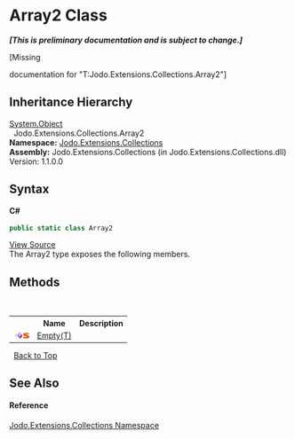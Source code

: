 # Array2 Class
 _**\[This is preliminary documentation and is subject to change.\]**_

\[Missing <summary> documentation for "T:Jodo.Extensions.Collections.Array2"\]


## Inheritance Hierarchy
<a href="https://docs.microsoft.com/dotnet/api/system.object" target="_blank" rel="noopener noreferrer">System.Object</a><br />&nbsp;&nbsp;Jodo.Extensions.Collections.Array2<br />
**Namespace:**&nbsp;<a href="N_Jodo_Extensions_Collections">Jodo.Extensions.Collections</a><br />**Assembly:**&nbsp;Jodo.Extensions.Collections (in Jodo.Extensions.Collections.dll) Version: 1.1.0.0

## Syntax

**C#**<br />
``` C#
public static class Array2
```

<a href="https://github.com/JosephJShort/Jodo.Extensions/blob/main/src/Jodo.Extensions.Collections/Array2.cs" rel="noopener noreferrer" title="View the source code">View Source</a><br />
The Array2 type exposes the following members.


## Methods
&nbsp;<table><tr><th></th><th>Name</th><th>Description</th></tr><tr><td>![Public method](media/pubmethod.gif "Public method")![Static member](media/static.gif "Static member")</td><td><a href="M_Jodo_Extensions_Collections_Array2_Empty__1">Empty(T)</a></td><td /></tr></table>&nbsp;
<a href="#array2-class">Back to Top</a>

## See Also


#### Reference
<a href="N_Jodo_Extensions_Collections">Jodo.Extensions.Collections Namespace</a><br />